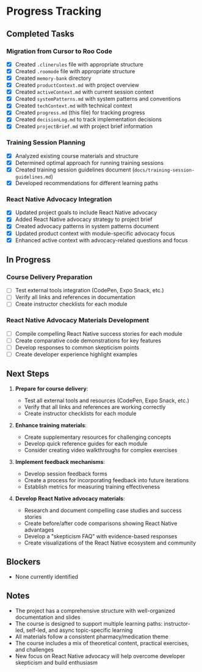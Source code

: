 # Progress Tracking

## Completed Tasks

### Migration from Cursor to Roo Code
- [x] Created `.clinerules` file with appropriate structure
- [x] Created `.roomode` file with appropriate structure
- [x] Created `memory-bank` directory
- [x] Created `productContext.md` with project overview
- [x] Created `activeContext.md` with current session context
- [x] Created `systemPatterns.md` with system patterns and conventions
- [x] Created `techContext.md` with technical context
- [x] Created `progress.md` (this file) for tracking progress
- [x] Created `decisionLog.md` to track implementation decisions
- [x] Created `projectBrief.md` with project brief information

### Training Session Planning
- [x] Analyzed existing course materials and structure
- [x] Determined optimal approach for running training sessions
- [x] Created training session guidelines document (`docs/training-session-guidelines.md`)
- [x] Developed recommendations for different learning paths

### React Native Advocacy Integration
- [x] Updated project goals to include React Native advocacy
- [x] Added React Native advocacy strategy to project brief
- [x] Created advocacy patterns in system patterns document
- [x] Updated product context with module-specific advocacy focus
- [x] Enhanced active context with advocacy-related questions and focus

## In Progress

### Course Delivery Preparation
- [ ] Test external tools integration (CodePen, Expo Snack, etc.)
- [ ] Verify all links and references in documentation
- [ ] Create instructor checklists for each module

### React Native Advocacy Materials Development
- [ ] Compile compelling React Native success stories for each module
- [ ] Create comparative code demonstrations for key features
- [ ] Develop responses to common skepticism points
- [ ] Create developer experience highlight examples

## Next Steps

1. **Prepare for course delivery**:
   - Test all external tools and resources (CodePen, Expo Snack, etc.)
   - Verify that all links and references are working correctly
   - Create instructor checklists for each module

2. **Enhance training materials**:
   - Create supplementary resources for challenging concepts
   - Develop quick reference guides for each module
   - Consider creating video walkthroughs for complex exercises

3. **Implement feedback mechanisms**:
   - Develop session feedback forms
   - Create a process for incorporating feedback into future iterations
   - Establish metrics for measuring training effectiveness

4. **Develop React Native advocacy materials**:
   - Research and document compelling case studies and success stories
   - Create before/after code comparisons showing React Native advantages
   - Develop a "skepticism FAQ" with evidence-based responses
   - Create visualizations of the React Native ecosystem and community

## Blockers

- None currently identified

## Notes

- The project has a comprehensive structure with well-organized documentation and slides
- The course is designed to support multiple learning paths: instructor-led, self-led, and async topic-specific learning
- All materials follow a consistent pharmacy/medication theme
- The course includes a mix of theoretical content, practical exercises, and challenges
- New focus on React Native advocacy will help overcome developer skepticism and build enthusiasm